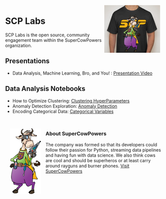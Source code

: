 <img align="right" style="padding:5px" src="images/tshirt_front.jpg" width="180">

# SCP Labs
SCP Labs is the open source, community engagement team within the SuperCowPowers organization.

## Presentations

- Data Analysis, Machine Learning, Bro, and You! : <a href="https://www.youtube.com/watch?v=pG5lU9CLnIU" target="_blank">Presentation Video</a>


## Data Analysis Notebooks

- How to Optimize Clustering: [Clustering HyperParameters](https://nbviewer.jupyter.org/github/SuperCowPowers/scp-labs/blob/master/notebooks/Clustering_Picking_K.ipynb)
- Anomaly Detection Exploration: [Anomaly Detection](https://nbviewer.jupyter.org/github/SuperCowPowers/scp-labs/blob/master/notebooks/Anomaly_Detection.ipynb)
- Encoding Categorical Data: [Categorical Variables](https://nbviewer.jupyter.org/github/SuperCowPowers/scp-labs/blob/master/notebooks/Categorial_Encoding.ipynb)

<br>
<img align="left" style="padding:15px" src="images/SCP_med.png" width="100">
  
### About SuperCowPowers
The company was formed so that its developers could follow their passion for Python, streaming data pipelines and having fun with data science. We also think cows are cool and should be superheros or at least carry around rayguns and burner phones. <a href="https://www.supercowpowers.com" target="_blank">Visit SuperCowPowers</a>
    
    